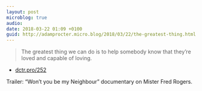```yaml
---
layout: post
microblog: true
audio: 
date: 2018-03-22 01:09 +0100
guid: http://adamprocter.micro.blog/2018/03/22/the-greatest-thing.html
---
```

> The greatest thing we can do is to help somebody know that they’re loved and capable of loving.

- [dctr.pro/252](http://dctr.pro/252) 

Trailer:
“Won’t you be my Neighbour” documentary on Mister Fred Rogers. 
